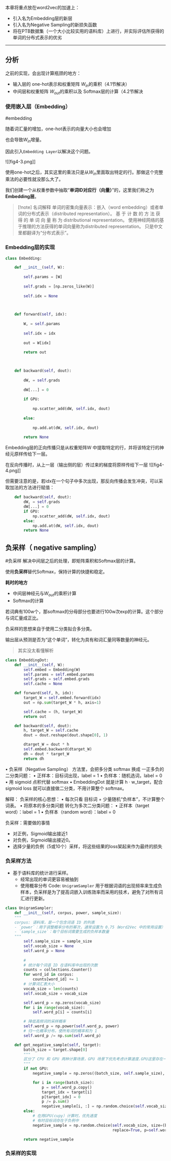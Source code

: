 本章将重点放在word2vec的加速上：
- 引入名为Embedding层的新层
- 引入名为Negative Sampling的新损失函数
- 将在PTB数据集（一个大小比较实用的语料库）上进行，并实际评估所获得的单词的分布式表示的优劣

---

## 分析
之前的实现，会出现计算瓶颈的地方：
- 输入层的 one-hot表示和权重矩阵 $W_{in}$的乘积（4.1节解决）
- 中间层和权重矩阵 $W_{out}$的乘积以及 Softmax层的计算（4.2节解决


### 使用嵌入层（Embedding）
#embedding

随着词汇量的增加，one-hot表示的向量大小也会增加

也会导致$W_{in}$增量。

因此引入`Embedding Layer`以解决这个问题。


![[fig4-3.png]]

使用one-hot之后，其实这里的乘法只是从$W_{in}$里面取出特定的行。那做这个完整乘法的必要性就没那么大了。

我们创建一个从权重参数中抽取“**单词ID对应行（向量）**”的，这里我们称之为**Embedding层**。

>[!note] 名词解释
> 单词的密集向量表示：嵌入（word embedding）或者单词的分布式表示（distributed representation）。
> 基 于 计 数 的 方 法 获 得 的 单 词 向 量 称 为 distributional  representation。
> 使用神经网络的基于推理的方法获得的单词向量称为distributed representation。
> 只是中文里都翻译为“分布式表示”。

### Embedding层的实现

```python
class Embedding:

	def __init__(self, W):
	
		self.params = [W]
		
		self.grads = [np.zeros_like(W)]
		
		self.idx = None

  

	def forward(self, idx):
	
		W, = self.params
		
		self.idx = idx
		
		out = W[idx]
		
		return out

  

	def backward(self, dout):
	
		dW, = self.grads
		
		dW[...] = 0
		
		if GPU:
		
			np.scatter_add(dW, self.idx, dout)
		
		else:
		
			np.add.at(dW, self.idx, dout)
		
		return None
```

Embedding层的正向传播只是从权重矩阵W 中提取特定的行，并将该特定行的神经元原样传给下一层。

在反向传播时，从上一层（输出侧的层）传过来的梯度将原样传给下一层
![[fig4-4.png]]

但需要注意的是，若idx在一个句子中多次出现，那反向传播会发生冲突，可以采取加法的方法进行赋值：

```python
    def backward(self, dout):
        dW, = self.grads
        dW[...] = 0
        if GPU:
            np.scatter_add(dW, self.idx, dout)
        else:
            np.add.at(dW, self.idx, dout)
        return None
```

## 负采样（  negative sampling）
#负采样
解决中间层之后的处理，即矩阵乘积和Softmax层的计算。

使用**负采样**替代Softmax，保持计算的快捷和稳定。

**耗时的地方**
- 中间层神经元与$W_{out}$的乘积计算
- Softmax的计算

若词典有100w个，那softmax的分母部分也要进行100w次exp的计算。这个部分与词汇量成正比。

负采样的思想来自于使用二分类拟合多分类。

输出层从预测是否为“这个单词”，转化为具有和词汇量同等数量的神经元。

> 其实没太看懂解析

```python
class EmbeddingDot:
    def __init__(self, W):
        self.embed = Embedding(W)
        self.params = self.embed.params
        self.grads = self.embed.grads
        self.cache = None

    def forward(self, h, idx):
        target_W = self.embed.forward(idx)
        out = np.sum(target_W * h, axis=1)

        self.cache = (h, target_W)
        return out

    def backward(self, dout):
        h, target_W = self.cache
        dout = dout.reshape(dout.shape[0], 1)

        dtarget_W = dout * h
        self.embed.backward(dtarget_W)
        dh = dout * target_W
        return dh
```




•	负采样（Negative Sampling） 方法里，会把多分类 softmax 换成 一正多负的二分类问题：
	•	正样本：目标词出现，label = 1
	•	负样本：随机选词，label = 0
	•	用 sigmoid 点积代替 softmax
	•	EmbeddingDot 就是计算 h · w_target，配合 sigmoid loss 就可以直接做二分类，不用计算整个 softmax。

解释：
负采样的核心思想：
	•	每次只看 目标词 + 少量随机“负样本”，不计算整个词表。
	•	将原本的多分类问题 转化为多次二分类问题：
	•	正样本（target word）：label = 1
	•	负样本（random word）：label = 0

负采样：需要做的事情
- 对正例，Sigmoid输出接近1
- 对负例，Sigmoid输出接近0。
- 选择少量的负例（5或10个）采样，将这些结果的loss架起来作为最终的损失

### 负采样方法

- 基于语料库的统计进行采样。
	- 经常出现的单词更容易被抽到
	- 使用概率分布
Code:
`UnigramSampler` 用于根据词语的出现频率来生成负样本，负采样是为了提高词嵌入训练效率而采用的技术，避免了对所有词汇进行更新。
```python
class UnigramSampler:
    def __init__(self, corpus, power, sample_size):
    """
    corpus: 语料库，是一个包含词语 ID 的列表
    - `power`：用于调整概率分布的幂次，通常设置为 0.75（Word2Vec 中的常用设置）
	- `sample_size`：每个目标词需要生成的负样本数量
    """
        self.sample_size = sample_size
        self.vocab_size = None
        self.word_p = None
		
		# 
		# 统计每个词语 ID 在语料库中出现的次数
        counts = collections.Counter()
        for word_id in corpus:
            counts[word_id] += 1
		# 计算词汇表大小
        vocab_size = len(counts)
        self.vocab_size = vocab_size

        self.word_p = np.zeros(vocab_size)
        for i in range(vocab_size):
            self.word_p[i] = counts[i]

		# 降低高频词的采样概率
        self.word_p = np.power(self.word_p, power)
        # 归一化概率分布，使所有词的概率和为 1
        self.word_p /= np.sum(self.word_p)

    def get_negative_sample(self, target):
        batch_size = target.shape[0]
		"""
		区分了 CPU 和 GPU 两种计算场景，GPU 场景下优先考虑计算速度.GPU这里存在一个小问题：负样本中可能包含目标词本身，但在 GPU 计算中为了速度牺牲了这一点精度.
		"""
        if not GPU:
            negative_sample = np.zeros((batch_size, self.sample_size), dtype=np.int32)

            for i in range(batch_size):
                p = self.word_p.copy()
                target_idx = target[i]
                p[target_idx] = 0
                p /= p.sum()
                negative_sample[i, :] = np.random.choice(self.vocab_size, size=self.sample_size, replace=False, p=p)
        else:
            # 在用GPU(cupy）计算时，优先速度
            # 有时目标词存在于负例中
            negative_sample = np.random.choice(self.vocab_size, size=(batch_size, self.sample_size),
                                               replace=True, p=self.word_p)

        return negative_sample
```


### 负采样的实现

